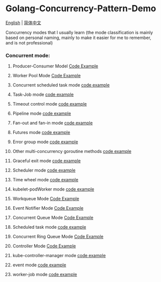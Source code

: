 # Golang-Concurrency-Pattern-Demo
<a href="./README.md">English</a> | <a href="./README-zh.md">简体中文</a>

Concurrency modes that I usually learn (the mode classification is mainly based on personal naming, mainly to make it easier for me to remember, and is not professional)

### Concurrent mode:

1. Producer-Consumer Model [Code Example](https://github.com/StudyPlace-io/Golang-Concurrency-Pattern-Demo/tree/main/producer-consumer-mode)

2. Worker Pool Mode [Code Example](https://github.com/StudyPlace-io/Golang-Concurrency-Pattern-Demo/tree/main/worker-pool-mode)

3. Concurrent scheduled task mode [code example](https://github.com/StudyPlace-io/Golang-Concurrency-Pattern-Demo/tree/main/cron-task-mode)

4. Task-Job mode [code example](https://github.com/StudyPlace-io/Golang-Concurrency-Pattern-Demo/tree/main/task-job-mode)

5. Timeout control mode [code example](https://github.com/StudyPlace-io/Golang-Concurrency-Pattern-Demo/tree/main/timeout-mode)

6. Pipeline mode [code example](https://github.com/StudyPlace-io/Golang-Concurrency-Pattern-Demo/tree/main/pipeline-mode)

7. Fan-out and fan-in mode [code example](https://github.com/StudyPlace-io/Golang-Concurrency-Pattern-Demo/tree/main/fan-in-and-fan-out-mode)

8. Futures mode [code example](https://github.com/StudyPlace-io/Golang-Concurrency-Pattern-Demo/tree/main/future-mode)

9. Error group mode [code example](https://github.com/StudyPlace-io/Golang-Concurrency-Pattern-Demo/tree/main/error-group-mode)

10. Other multi-concurrency goroutine methods [code example](https://github.com/StudyPlace-io/Golang-Concurrency-Pattern-Demo/tree/main/gorountine-other-mode)

11. Graceful exit mode [code example](https://github.com/StudyPlace-io/Golang-Concurrency-Pattern-Demo/tree/main/exit-gracefully-mode)

12. Scheduler mode [code example](https://github.com/StudyPlace-io/Golang-Concurrency-Pattern-Demo/tree/main/scheduler-mode)

13. Time wheel mode [code example](https://github.com/StudyPlace-io/Golang-Concurrency-Pattern-Demo/tree/main/timewheel-mode)

14. kubelet-podWorker mode [code example](https://github.com/StudyPlace-io/Golang-Concurrency-Pattern-Demo/tree/main/kubelet-podworker-mode)

15. Workqueue Mode [Code Example](https://github.com/StudyPlace-io/Golang-Concurrency-Pattern-Demo/tree/main/workqueue-mode)

16. Event Notifier Mode [Code Example](https://github.com/StudyPlace-io/Golang-Concurrency-Pattern-Demo/tree/main/event-processor-mode)

17. Concurrent Queue Mode [Code Example](https://github.com/StudyPlace-io/Golang-Concurrency-Pattern-Demo/tree/main/concurrent-queue-mode)

18. Scheduled task mode [code example](https://github.com/StudyPlace-io/Golang-Concurrency-Pattern-Demo/tree/main/forever-mode)

19. Concurrent Ring Queue Mode [Code Example](https://github.com/StudyPlace-io/Golang-Concurrency-Pattern-Demo/tree/main/ring-mode)

20. Controller Mode [Code Example](https://github.com/StudyPlace-io/Golang-Concurrency-Pattern-Demo/tree/main/kube-controller-mode)

21. kube-controller-manager mode [code example](https://github.com/StudyPlace-io/Golang-Concurrency-Pattern-Demo/tree/main/kube-controller-manager-mode)

22. event mode [code example](https://github.com/StudyPlace-io/Golang-Concurrency-Pattern-Demo/tree/main/event-mode)

23. worker-job mode [code example](https://github.com/StudyPlace-io/Golang-Concurrency-Pattern-Demo/tree/main/worker-job-mode)